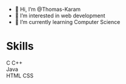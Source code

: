 - 👋 Hi, I’m @Thomas-Karam
- 👀 I’m interested in web development 
- 🌱 I’m currently learning Computer Science
 # Skills
C </t>
C++ </br>
Java </br>
HTML </t>
CSS 

<!---
Thomas-Karam/Thomas-Karam is a ✨ special ✨ repository because its `README.md` (this file) appears on your GitHub profile.
You can click the Preview link to take a look at your changes.
--->
